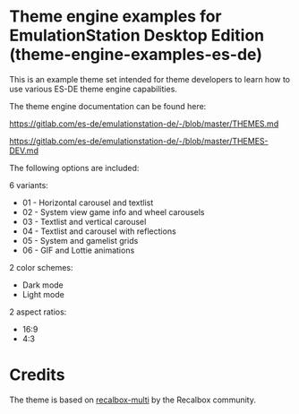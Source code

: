 # Theme engine examples for EmulationStation Desktop Edition (theme-engine-examples-es-de)

This is an example theme set intended for theme developers to learn how to use various ES-DE theme engine capabilities.

The theme engine documentation can be found here:

https://gitlab.com/es-de/emulationstation-de/-/blob/master/THEMES.md

https://gitlab.com/es-de/emulationstation-de/-/blob/master/THEMES-DEV.md

The following options are included:

6 variants:

- 01 - Horizontal carousel and textlist
- 02 - System view game info and wheel carousels
- 03 - Textlist and vertical carousel
- 04 - Textlist and carousel with reflections
- 05 - System and gamelist grids
- 06 - GIF and Lottie animations

2 color schemes:

- Dark mode
- Light mode

2 aspect ratios:

- 16:9
- 4:3

# Credits

The theme is based on [recalbox-multi](https://gitlab.com/recalbox/recalbox-themes) by the Recalbox community.
